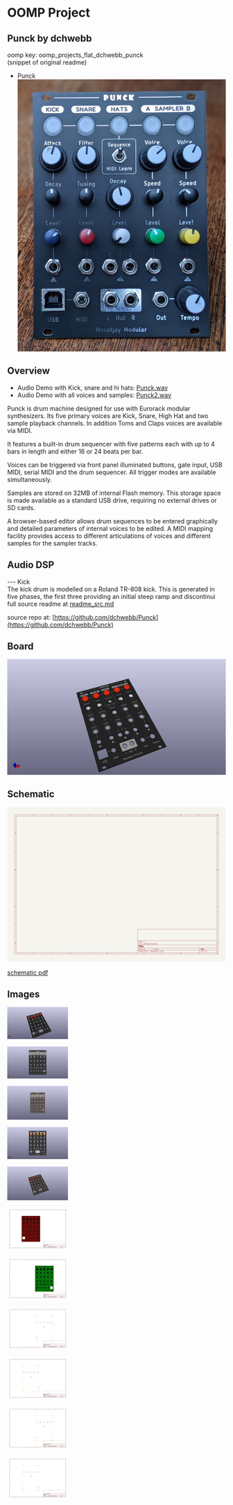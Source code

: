 # OOMP Project  
## Punck  by dchwebb  
  
oomp key: oomp_projects_flat_dchwebb_punck  
(snippet of original readme)  
  
- Punck  
![Image](https://raw.githubusercontent.com/dchwebb/Punck/master/Graphics/Punck_Front.jpg "icon")  
  
Overview  
--------  
  
- Audio Demo with Kick, snare and hi hats: [Punck.wav](https://raw.githubusercontent.com/dchwebb/Punck/master/Drum_Sequences/Punck.wav)  
- Audio Demo with all voices and samples: [Punck2.wav](https://raw.githubusercontent.com/dchwebb/Punck/master/Drum_Sequences/Punck2.wav)  
  
Punck is drum machine designed for use with Eurorack modular synthesizers. Its five primary voices are Kick, Snare, High Hat and two sample playback channels. In addition Toms and Claps voices are available via MIDI.  
  
It features a built-in drum sequencer with five patterns each with up to 4 bars in length and either 16 or 24 beats per bar.  
  
Voices can be triggered via front panel illuminated buttons, gate input, USB MIDI, serial MIDI and the drum sequencer. All trigger modes are available simultaneously.  
  
Samples are stored on 32MB of internal Flash memory. This storage space is made available as a standard USB drive, requiring no external drives or SD cards.  
  
A browser-based editor allows drum sequences to be entered graphically and detailed parameters of internal voices to be edited. A MIDI mapping facility provides access to different articulations of voices and different samples for the sampler tracks.  
  
  
Audio DSP  
---------  
  
--- Kick  
The kick drum is modelled on a Roland TR-808 kick. This is generated in five phases, the first three providing an initial steep ramp and discontinui  
  full source readme at [readme_src.md](readme_src.md)  
  
source repo at: [https://github.com/dchwebb/Punck](https://github.com/dchwebb/Punck)  
## Board  
  
[![working_3d.png](working_3d_600.png)](working_3d.png)  
## Schematic  
  
[![working_schematic.png](working_schematic_600.png)](working_schematic.png)  
  
[schematic pdf](working_schematic.pdf)  
## Images  
  
[![working_3d.png](working_3d_140.png)](working_3d.png)  
  
[![working_3d_back.png](working_3d_back_140.png)](working_3d_back.png)  
  
[![working_3D_bottom.png](working_3D_bottom_140.png)](working_3D_bottom.png)  
  
[![working_3d_front.png](working_3d_front_140.png)](working_3d_front.png)  
  
[![working_3D_top.png](working_3D_top_140.png)](working_3D_top.png)  
  
[![working_assembly_page_01.png](working_assembly_page_01_140.png)](working_assembly_page_01.png)  
  
[![working_assembly_page_02.png](working_assembly_page_02_140.png)](working_assembly_page_02.png)  
  
[![working_assembly_page_03.png](working_assembly_page_03_140.png)](working_assembly_page_03.png)  
  
[![working_assembly_page_04.png](working_assembly_page_04_140.png)](working_assembly_page_04.png)  
  
[![working_assembly_page_05.png](working_assembly_page_05_140.png)](working_assembly_page_05.png)  
  
[![working_assembly_page_06.png](working_assembly_page_06_140.png)](working_assembly_page_06.png)  
